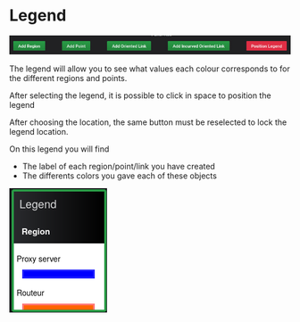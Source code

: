 
# Legend


![legend](../../screenshots/panel/legend.jpg)

The legend will allow you to see what values each colour corresponds to for the different regions and points.

After selecting the legend, it is possible to click in space to position the legend

After choosing the location, the same button must be reselected to lock the legend location.

On this legend you will find
- The label of each region/point/link you have created
- The differents colors you gave each of these objects


![legend](../../screenshots/panel/legend.png)
